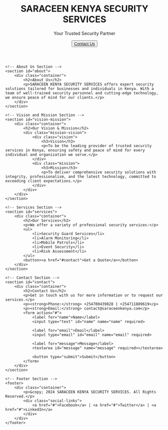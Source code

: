 <!DOCTYPE html>
<html lang="en">

<head>
    <meta charset="UTF-8">
    <meta name="viewport" content="width=device-width, initial-scale=1.0">
    <meta name="description" content="SARACEEN KENYA SECURITY SERVICES COMPANY - Providing trusted security solutions in Kenya">
    <title>SARACEEN KENYA SECURITY SERVICES</title>
    <link rel="stylesheet" href="styles.css">
</head>

<body>
    <!-- Header Section -->
    <header>
        <div class="container">
            <h1>SARACEEN KENYA SECURITY SERVICES</h1>
            <p>Your Trusted Security Partner</p>
            <button><a href="#contact">Contact Us</a></button>
        </div>
    </header>

    <!-- About Us Section -->
    <section id="about">
        <div class="container">
            <h2>About Us</h2>
            <p>SARACEEN KENYA SECURITY SERVICES offers expert security solutions tailored for businesses and individuals in Kenya. With a team of well-trained security personnel and cutting-edge technology, we ensure peace of mind for our clients.</p>
        </div>
    </section>

    <!-- Vision and Mission Section -->
    <section id="vision-mission">
        <div class="container">
            <h2>Our Vision & Mission</h2>
            <div class="mission-vision">
                <div class="vision">
                    <h3>Vision</h3>
                    <p>To be the leading provider of trusted security services in Kenya, ensuring safety and peace of mind for every individual and organization we serve.</p>
                </div>
                <div class="mission">
                    <h3>Mission</h3>
                    <p>To deliver comprehensive security solutions with integrity, professionalism, and the latest technology, committed to exceeding client expectations.</p>
                </div>
            </div>
        </div>
    </section>

    <!-- Services Section -->
    <section id="services">
        <div class="container">
            <h2>Our Services</h2>
            <p>We offer a variety of professional security services:</p>
            <ul>
                <li>Security Guard Services</li>
                <li>Alarm Monitoring</li>
                <li>Mobile Patrols</li>
                <li>Event Security</li>
                <li>Risk Assessment</li>
            </ul>
            <button><a href="#contact">Get a Quote</a></button>
        </div>
    </section>

    <!-- Contact Section -->
    <section id="contact">
        <div class="container">
            <h2>Contact Us</h2>
            <p>Get in touch with us for more information or to request our services.</p>
            <p><strong>Phone:</strong> +254700439828 | +254711889619</p>
            <p><strong>Email:</strong> contact@saraceenkenya.com</p>
            <form action="#">
                <label for="name">Name</label>
                <input type="text" id="name" name="name" required>

                <label for="email">Email</label>
                <input type="email" id="email" name="email" required>

                <label for="message">Message</label>
                <textarea id="message" name="message" required></textarea>

                <button type="submit">Submit</button>
            </form>
        </div>
    </section>

    <!-- Footer Section -->
    <footer>
        <div class="container">
            <p>&copy; 2024 SARACEEN KENYA SECURITY SERVICES. All Rights Reserved.</p>
            <div class="social-links">
                <a href="#">Facebook</a> | <a href="#">Twitter</a> | <a href="#">LinkedIn</a>
            </div>
        </div>
    </footer>
</body>

</html>
